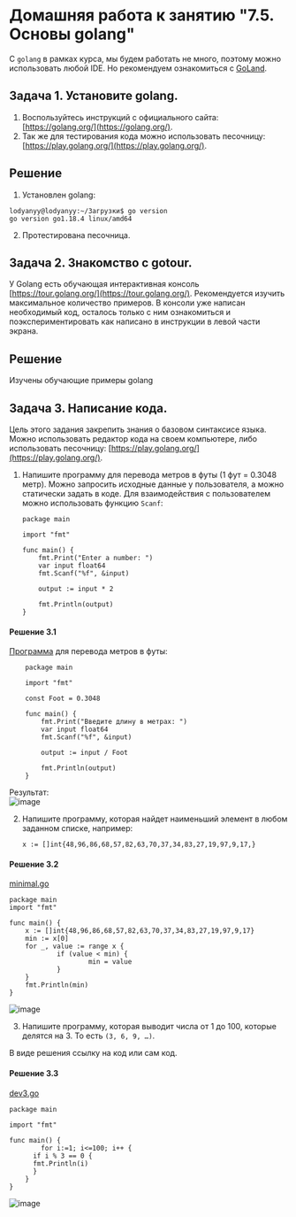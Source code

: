 # Домашняя работа к занятию "7.5. Основы golang"

С `golang` в рамках курса, мы будем работать не много, поэтому можно использовать любой IDE. 
Но рекомендуем ознакомиться с [GoLand](https://www.jetbrains.com/ru-ru/go/).  

## Задача 1. Установите golang.
1. Воспользуйтесь инструкций с официального сайта: [https://golang.org/](https://golang.org/).
2. Так же для тестирования кода можно использовать песочницу: [https://play.golang.org/](https://play.golang.org/).

## Решение
1. Установлен golang:
```
lodyanyy@lodyanyy:~/Загрузки$ go version
go version go1.18.4 linux/amd64
```
2. Протестирована песочница.

## Задача 2. Знакомство с gotour.
У Golang есть обучающая интерактивная консоль [https://tour.golang.org/](https://tour.golang.org/). 
Рекомендуется изучить максимальное количество примеров. В консоли уже написан необходимый код, 
осталось только с ним ознакомиться и поэкспериментировать как написано в инструкции в левой части экрана. 

## Решение

Изучены обучающие примеры golang 

## Задача 3. Написание кода. 
Цель этого задания закрепить знания о базовом синтаксисе языка. Можно использовать редактор кода 
на своем компьютере, либо использовать песочницу: [https://play.golang.org/](https://play.golang.org/).

1. Напишите программу для перевода метров в футы (1 фут = 0.3048 метр). Можно запросить исходные данные 
у пользователя, а можно статически задать в коде.
    Для взаимодействия с пользователем можно использовать функцию `Scanf`:
    ```
    package main
    
    import "fmt"
    
    func main() {
        fmt.Print("Enter a number: ")
        var input float64
        fmt.Scanf("%f", &input)
    
        output := input * 2
    
        fmt.Println(output)    
    }
    ```
    
#### Решение 3.1

[Программа](https://github.com/lodyanyy/devops-netology/blob/main/07-terraform-05-golang/convers.go) для перевода метров в футы:

```
    package main
    
    import "fmt"
    
    const Foot = 0.3048
    
    func main() {
        fmt.Print("Введите длину в метрах: ")
        var input float64
        fmt.Scanf("%f", &input)
    
        output := input / Foot
    
        fmt.Println(output)    
    }
```
Результат:  
![image](https://user-images.githubusercontent.com/87534423/180663338-078b69a1-268d-45e9-b26f-ad22bfca249c.png)


2. Напишите программу, которая найдет наименьший элемент в любом заданном списке, например:
    ```
    x := []int{48,96,86,68,57,82,63,70,37,34,83,27,19,97,9,17,}
    ```
    
#### Решение 3.2
[minimal.go](https://github.com/lodyanyy/devops-netology/blob/main/07-terraform-05-golang/minimal.go)
```
package main
import "fmt"

func main() {
    x := []int{48,96,86,68,57,82,63,70,37,34,83,27,19,97,9,17}
    min := x[0]
    for _, value := range x {
            if (value < min) {
                    min = value
            }
    }
    fmt.Println(min)
}
```
![image](https://user-images.githubusercontent.com/87534423/180664149-c5d4a739-a208-46a8-86d5-98c75c25173a.png)


3. Напишите программу, которая выводит числа от 1 до 100, которые делятся на 3. То есть `(3, 6, 9, …)`.

В виде решения ссылку на код или сам код. 

#### Решение 3.3  
[dev3.go](https://github.com/lodyanyy/devops-netology/blob/main/07-terraform-05-golang/dev3.go)  
```
package main

import "fmt"

func main() {
        for i:=1; i<=100; i++ {
      if i % 3 == 0 {
      fmt.Println(i)
      }
    }
}
```
![image](https://user-images.githubusercontent.com/87534423/180664173-4bd3328b-9843-48bc-b5bc-017e5076f4af.png)
